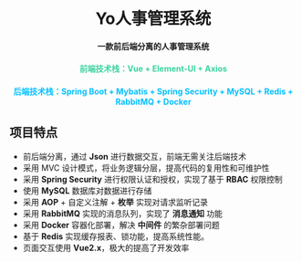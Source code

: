 <div align="center">
<h1>Yo人事管理系统</h1>
<h4>一款前后端分离的人事管理系统</h4>
<h4 style="color: #38d39f">前端技术栈：Vue + Element-UI + Axios</h4>
<h4 style="color: #00BFFF">后端技术栈：Spring Boot + Mybatis + Spring Security + MySQL + Redis + RabbitMQ + Docker</h4>
</div>

## 项目特点
- 前后端分离，通过 **Json** 进行数据交互，前端无需关注后端技术
- 采用 MVC 设计模式，将业务逻辑分层，提高代码的复用性和可维护性
- 采用 **Spring Security** 进行权限认证和授权，实现了基于 **RBAC** 权限控制
- 使用 **MySQL** 数据库对数据进行存储
- 采用 **AOP** + 自定义注解 + **枚举** 实现对请求监听记录
- 采用 **RabbitMQ** 实现的消息队列，实现了 **消息通知** 功能
- 采用 **Docker** 容器化部署，解决 **中间件** 的繁杂部署问题
- 基于 **Redis** 实现缓存报表、锁功能，提高系统性能。
- 页面交互使用 **Vue2.x**，极大的提高了开发效率

## 